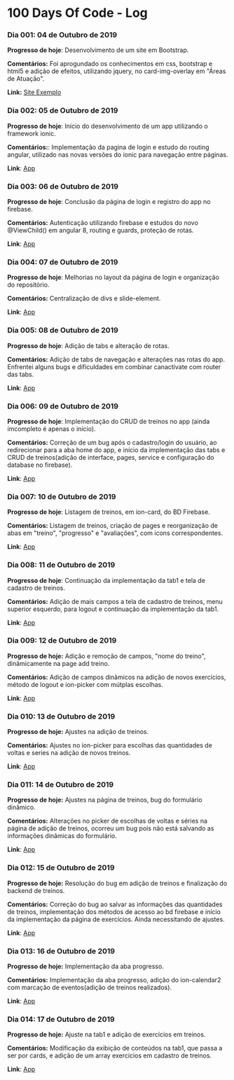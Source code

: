 # 100 Days Of Code - Log

### Dia 001: 04 de Outubro de 2019

**Progresso de hoje**: Desenvolvimento de um site em Bootstrap.

**Comentários:** Foi aprogundado os conhecimentos em css, bootstrap e html5 e adição de efeitos, utilizando jquery, no card-img-overlay em "Áreas de Atuação". 

**Link:** [Site Exemplo](https://github.com/Gilvonaldo-Cavalcanti/-100daysofcode/tree/master/Site%20Exemplo)

### Dia 002: 05 de Outubro de 2019

**Progresso de hoje**: Início do desenvolvimento de um app utilizando o framework ionic.

**Comentários:**: Implementação da pagina de login e estudo do routing angular, utilizado nas novas versões do ionic para navegação entre páginas.

**Link**: [App](https://github.com/Gilvonaldo-Cavalcanti/-100daysofcode/tree/master/app)

### Dia 003: 06 de Outubro de 2019

**Progresso de hoje**: Conclusão da página de login e registro do app no firebase.

**Comentários:** Autenticação utilizando firebase e estudos do novo @ViewChild() em angular 8, routing e guards, proteção de rotas.

**Link**: [App](https://github.com/Gilvonaldo-Cavalcanti/-100daysofcode/tree/master/app)

### Dia 004: 07 de Outubro de 2019

**Progresso de hoje**: Melhorias no layout da página de login e organização do repositório.

**Comentários:** Centralização de divs e slide-element.

**Link**: [App](https://github.com/Gilvonaldo-Cavalcanti/-100daysofcode/tree/master/app)

### Dia 005: 08 de Outubro de 2019

**Progresso de hoje**: Adição de tabs e alteração de rotas.

**Comentários:** Adição de tabs de navegação e alterações nas rotas do app. Enfrentei alguns bugs e dificuldades em combinar canactivate com router das tabs.

**Link**: [App](https://github.com/Gilvonaldo-Cavalcanti/-100daysofcode/tree/master/app)

### Dia 006: 09 de Outubro de 2019

**Progresso de hoje**: Implementação do CRUD de treinos no app (ainda imcompleto é apenas o início).

**Comentários:** Correção de um bug após o cadastro/login do usuário, ao redirecionar para a aba home do app, e início da implementação das tabs e CRUD de treinos(adição de interface, pages, service e configuração do database no firebase).

**Link**: [App](https://github.com/Gilvonaldo-Cavalcanti/-100daysofcode/tree/master/app)

### Dia 007: 10 de Outubro de 2019

**Progresso de hoje**: Listagem de treinos, em ion-card, do BD Firebase.

**Comentários:** Listagem de treinos, criação de pages e reorganização de abas em "treino", "progresso" e "avaliações", com icons correspondentes.

**Link**: [App](https://github.com/Gilvonaldo-Cavalcanti/-100daysofcode/tree/master/app)

### Dia 008: 11 de Outubro de 2019

**Progresso de hoje**: Continuação da implementação da tab1 e tela de cadastro de treinos.

**Comentários:** Adição de mais campos a tela de cadastro de treinos, menu superior esquerdo, para logout e continuação da implementação da tab1.

**Link**: [App](https://github.com/Gilvonaldo-Cavalcanti/-100daysofcode/tree/master/app)

### Dia 009: 12 de Outubro de 2019
**Progresso de hoje:** Adição e remoção de campos, "nome do treino", dinâmicamente na page add treino.

**Comentários:** Adição de campos dinâmicos na adição de novos exercícios, método de logout e ion-picker com mútplas escolhas.

**Link**: [App](https://github.com/Gilvonaldo-Cavalcanti/-100daysofcode/tree/master/app)

### Dia 010: 13 de Outubro de 2019
**Progresso de hoje:** Ajustes na adição de treinos.

**Comentários:** Ajustes no ion-picker para escolhas das quantidades de voltas e series na adição de novos treinos.

**Link**: [App](https://github.com/Gilvonaldo-Cavalcanti/-100daysofcode/tree/master/app)

### Dia 011: 14 de Outubro de 2019
**Progresso de hoje:** Ajustes na página de treinos, bug do formulário dinâmico.

**Comentários:** Alterações no picker de escolhas de voltas e séries na página de adição de treinos, ocorreu um bug pois não está salvando as informações dinâmicas do formulário.

**Link**: [App](https://github.com/Gilvonaldo-Cavalcanti/-100daysofcode/tree/master/app)

### Dia 012: 15 de Outubro de 2019
**Progresso de hoje:** Resolução do bug em adição de treinos e finalização do backend de treinos.

**Comentários:** Correção do bug ao salvar as informações das quantidades de treinos, implementação dos métodos de acesso ao bd firebase e início da implementação da página de exercícios. Ainda necessitando de ajustes.

**Link**: [App](https://github.com/Gilvonaldo-Cavalcanti/-100daysofcode/tree/master/app)

### Dia 013: 16 de Outubro de 2019
**Progresso de hoje:** Implementação da aba progresso.

**Comentários:** Implementação da aba progresso, adição do ion-calendar2 com marcação de eventos(adição de treinos realizados).

**Link**: [App](https://github.com/Gilvonaldo-Cavalcanti/-100daysofcode/tree/master/app)

### Dia 014: 17 de Outubro de 2019
**Progresso de hoje:** Ajuste na tab1 e adição de exercícios em treinos.

**Comentários:** Modificação da exibição de conteúdos na tab1, que passa a ser por cards, e adição de um array exercícios em cadastro de treinos.

**Link**: [App](https://github.com/Gilvonaldo-Cavalcanti/-100daysofcode/tree/master/app)
